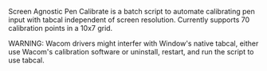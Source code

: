 Screen Agnostic Pen Calibrate is a batch script to automate calibrating pen input with tabcal independent of screen resolution. Currently supports 70 calibration points in a 10x7 grid.

WARNING: Wacom drivers might interfer with Window's native tabcal, either use Wacom's calibration software or uninstall, restart, and run the script to use tabcal.
